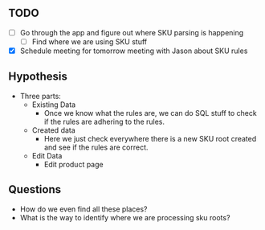 ## TODO 
- [ ] Go through the app and figure out where SKU parsing is happening
	- [ ] Find where we are using SKU stuff
- [x] Schedule meeting for tomorrow meeting with Jason about SKU rules

## Hypothesis
- Three parts:
	- Existing Data
		- Once we know what the rules are, we can do SQL stuff to check if the rules are adhering to the rules. 
	- Created data
		- Here we just check everywhere there is a new SKU root created and see if the rules are correct. 
	- Edit Data
		- Edit product page


## Questions
- How do we even find all these places? 
- What is the way to identify where we are processing sku roots? 
